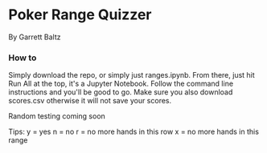 # Poker Range Quizzer
By Garrett Baltz

### How to

Simply download the repo, or simply just ranges.ipynb. From there, just hit Run All at the top, it's a Jupyter Notebook. 
Follow the command line instructions and you'll be good to go. Make sure you also download scores.csv otherwise it will not save your scores.

Random testing coming soon

Tips:
y = yes
n = no
r = no more hands in this row
x = no more hands in this range
